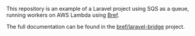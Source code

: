 This repository is an example of a Laravel project using SQS as a queue, running workers on AWS Lambda using [Bref](https://bref.sh/).

The full documentation can be found in the [bref/laravel-bridge](https://github.com/brefphp/laravel-bridge) project.
